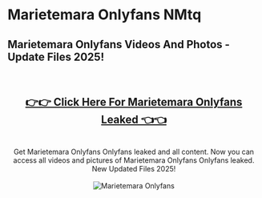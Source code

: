 # Marietemara Onlyfans NMtq

<h2>Marietemara Onlyfans Videos And Photos - Update Files 2025!</h2>
<br>
<div align="center">
<h2><a href="https://213.232.235.80/live/video.php?q=marietemara-onlyfans" rel="nofollow">👉👉 Click Here For Marietemara Onlyfans Leaked 👈👈</a></h2>

<br>
Get Marietemara Onlyfans Onlyfans leaked and all content. Now you can access all videos and pictures of Marietemara Onlyfans Onlyfans leaked. New Updated Files 2025!
<br>
<br>
<a href="https://213.232.235.80/live/video.php?q=marietemara-onlyfans" rel="nofollow" data-target="animated-image.originalLink"><img src="https://i.imgur.com/dJHk4Zq.gif" alt="Marietemara Onlyfans" style="max-width: 100%; display: inline-block;" data-target="animated-image.originalImage"></a>
</div>
<br>
